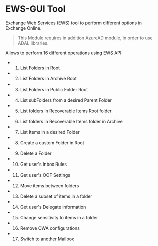 ﻿# EWS-GUI Tool
Exchange Web Services (EWS) tool to perform different options in Exchange Online.

 > This Module requires in addition AzureAD module, in order to use ADAL libraries.

Allows to perform 16 different operations using EWS API:
- 1) List Folders in Root
- 2) List Folders in Archive Root
- 3) List Folders in Public Folder Root
- 4) List subFolders from a desired Parent Folder
- 5) List folders in Recoverable Items Root folder
- 6) List folders in Recoverable Items folder in Archive
- 7) List Items in a desired Folder
- 8) Create a custom Folder in Root
- 9) Delete a Folder
- 10) Get user's Inbox Rules
- 11) Get user's OOF Settings
- 12) Move items between folders
- 13) Delete a subset of items in a folder
- 14) Get user's Delegate information
- 15) Change sensitivity to items in a folder
- 16) Remove OWA configurations
- 17) Switch to another Mailbox
